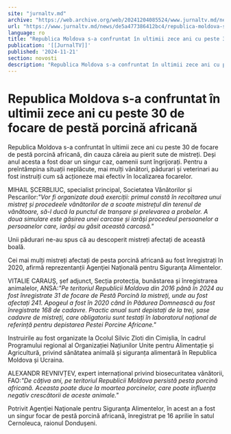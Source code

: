 ```yaml
---
site: "jurnaltv.md"
archive: "https://web.archive.org/web/20241204085524/www.jurnaltv.md/news/de5a477386412bc4/republica-moldova-s-a-confruntat-in-ultimii-zece-ani-cu-peste-30-de-focare-de-pesta-porcina-africana.html"
url: "https://www.jurnaltv.md/news/de5a477386412bc4/republica-moldova-s-a-confruntat-in-ultimii-zece-ani-cu-peste-30-de-focare-de-pesta-porcina-africana.html"
language: ro
title: "Republica Moldova s-a confruntat în ultimii zece ani cu peste 30 de focare de pestă porcină africană"
publication: '[[JurnalTV]]'
published: '2024-11-21'
section: novosti
description: "Republica Moldova s-a confruntat în ultimii zece ani cu peste 30 de focare de pestă porcină africană, din cauza căreia au pierit sute de mistreți. Deși anul acesta a fost doar un singur caz, oamenii sunt îngrijorați. Pentru a preîntâmpina situații neplăcute, mai mulți vânători, pădurari și veterinari au fost instruiți cum să acționeze mai efectiv în localizarea focarelor."
---
```


# Republica Moldova s-a confruntat în ultimii zece ani cu peste 30 de focare de pestă porcină africană

Republica Moldova s-a confruntat în ultimii zece ani cu peste 30 de focare de pestă porcină africană, din cauza căreia au pierit sute de mistreți. Deși anul acesta a fost doar un singur caz, oamenii sunt îngrijorați. Pentru a preîntâmpina situații neplăcute, mai mulți vânători, pădurari și veterinari au fost instruiți cum să acționeze mai efectiv în localizarea focarelor.

MIHAIL ȘCERBLIUC, specialist principal, Societatea Vânătorilor și Pescarilor:*"Vor fi organizate două exerciții: primul constă în recoltarea unui  mistreț și procedeele vânătorilor de a scoate mistrețul din terenul de  vânătoare, să-l ducă la punctul de tranșare și prelevarea a probelor. A  doua simulare este găsirea unei carcase și iarăși procedeul persoanelor a  persoanelor care, iarăși au găsit această carcasă."*

Unii pădurari ne-au spus că au descoperit mistreți afectați de această boală.

Cei mai mulți mistreți afectați de pesta porcină africană au fost  înregistrați în 2020, afirmă reprezentanții Agenţiei Naţională pentru  Siguranţa Alimentelor.

VITALIE CARAUȘ, șef adjunct, Secția protecția, bunăstarea și înregistrarea animalelor, ANSA:*"Pe teritoriul Republicii Moldova din 2016 până în 2024 au fost  înregistrate 31 de focare de Pestă Porcină la mistreți, unde au fost  afectați 241. Apogeul a fost în 2020 când în Pădurea Domnească au  fost înregistrate 168 de cadavre. Practic anual sunt depistați de  la trei, șase cadavre de mistreți, care obligatoriu sunt testați în  laboratorul național de referință pentru depistarea Pestei Porcine  Africane."*

Instruirile au fost organizate la Ocolul Silvic Zloti din  Cimișlia, în cadrul Programului regional al Organizației Națiunilor Unite pentru Alimentație  și Agricultură, privind sănătatea animală și siguranța alimentară în  Republica Moldova și Ucraina.

ALEXANDR REVNIVȚEV, expert internațional privind biosecuritatea vânătorii, FAO:*"De câțiva ani, pe teritoriul Republicii Moldova persistă pesta porcină  africană. Aceasta poate duce la moartea porcinelor, care poate influența  negativ crescătorii de aceste animale."*

Potrivit Agenţiei Naţionale pentru Siguranţa Alimentelor, în acest  an a fost un singur focar de pestă porcină africană, înregistrat pe 16  aprilie în satul Cernoleuca, raionul Dondușeni.